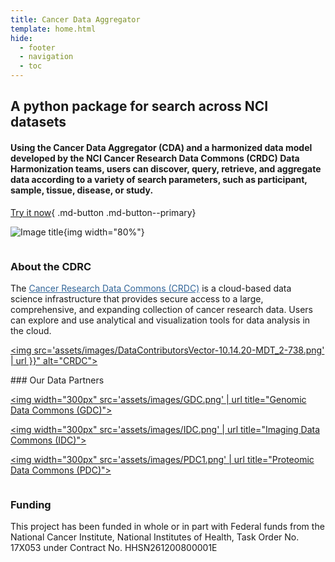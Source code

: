 ```yaml
---
title: Cancer Data Aggregator
template: home.html
hide:
  - footer
  - navigation
  - toc
---
```


<style>
  .md-typeset h1,
  .md-content__button {
    display: none;
  }
</style>

<div class="flex-container" markdown>

<div class="introtext" markdown>

## A python package for search across NCI datasets

#### Using the Cancer Data Aggregator (CDA) and a harmonized data model developed by the NCI Cancer Research Data Commons (CRDC) Data Harmonization teams, users can discover, query, retrieve, and aggregate data according to a variety of search parameters, such as participant, sample, tissue, disease, or study.

[Try it now](./QuickStart/QuickStart){ .md-button .md-button--primary}

</div>

<div class="introimage" markdown>

![Image title](assets/images/cda_graphic.png){img width="80%"}

</div>
</div>

<div class="flex-trio" markdown>
<div class="column" markdown>

### About the CDRC

The <a href="https://datascience.cancer.gov/data-commons" target="_blank" rel="noopener" style="color:#336699;">Cancer Research Data Commons (CRDC)</a> is a cloud-based data science infrastructure that provides secure access to a large, comprehensive, and expanding collection of cancer research data. Users can explore and use analytical and visualization tools for data analysis in the cloud.</br>

<a href="https://datacommons.cancer.gov/" target="_blank"><img src='assets/images/DataContributorsVector-10.14.20-MDT_2-738.png' | url }}" alt="CRDC"></a>

</div>

<div class="column" markdown>
### Our Data Partners


<a href="https://gdc.cancer.gov/" target="_blank"> <img width="300px" src='assets/images/GDC.png' | url  title="Genomic Data Commons (GDC)"></a>

<a href="https://datacommons.cancer.gov/repository/imaging-data-commons" target="_blank"> <img width="300px" src='assets/images/IDC.png' | url  title="Imaging Data Commons (IDC)"> </a>

<a href="https://proteomic.datacommons.cancer.gov/pdc/" target="_blank" ><img width="300px" src='assets/images/PDC1.png' | url  title="Proteomic Data Commons (PDC)"> </a>

</div>

<div class="column" markdown>


### Funding

This project has been funded in whole or in part with Federal funds from the National Cancer Institute, National Institutes of Health, Task Order No. 17X053 under Contract No. HHSN261200800001E

</div>
</div>

